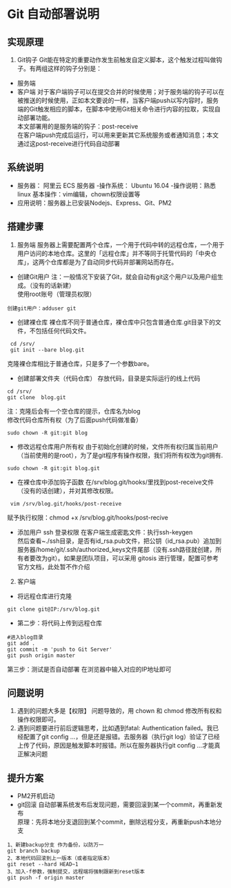 # Git 自动部署说明
## 实现原理
1. Git钩子
Git能在特定的重要动作发生前触发自定义脚本，这个触发过程叫做钩子。有两组这样的钩子分别是：<br>
- 服务端
- 客户端
对于客户端钩子可以在提交合并的时候使用；对于服务端的钩子可以在被推送的时候使用，正如本文要说的一样，当客户端push以写内容时，服务端的Git触发相应的脚本，在脚本中使用Git相关命令进行内容的拉取，实现自动部署功能。<br>
本文部署用的是服务端的钩子：post-receive<br>
在客户端push完成后运行，可以用来更新其它系统服务或者通知消息；本文通过这post-receive进行代码自动部署<br>
## 系统说明
- 服务器： 阿里云 ECS 服务器
 -操作系统： Ubuntu 16.04
 -操作说明：熟悉 linux 基本操作：vim编辑，chown权限设置等
- 应用说明：服务器上已安装Nodejs、Express、Git、PM2
## 搭建步骤 
1. 服务端
服务器上需要配置两个仓库，一个用于代码中转的远程仓库，一个用于用户访问的本地仓库。这里的「远程仓库」并不等同于托管代码的「中央仓库」，这两个仓库都是为了自动同步代码并部署网站而存在。
- 创建Git用户
注：一般情况下安装了Git，就会自动有git这个用户以及用户组生成。（没有的话新建）<br>
使用root账号（管理员权限）<br>
```
创建git用户：adduser git
```
- 创建裸仓库
裸仓库不同于普通仓库，裸仓库中只包含普通仓库.git目录下的文件，不包括任何代码文件。<br>
```
 cd /srv/  
 git init --bare blog.git
```
克隆裸仓库相比于普通仓库，只是多了一个参数bare。<br>
- 创建部署文件夹（代码仓库）
存放代码，目录是实际运行的线上代码<br>
```
cd /srv/  
git clone  blog.git
```
注：克隆后会有一个空仓库的提示，仓库名为blog<br>
修改代码仓库所有权（为了后面push代码做准备）<br>
```
sudo chown -R git:git blog
```
- 修改远程仓库用户所有权
由于初始化创建的时候，文件所有权归属当前用户（当前使用的是root），为了是git程序有操作权限，我们将所有权改为git拥有.<br>
```
sudo chown -R git:git blog.git
```
- 在裸仓库中添加钩子函数
在/srv/blog.git/hooks/里找到post-receive文件（没有的话创建），并对其修改权限。<br>
```
 vim /srv/blog.git/hooks/post-receive
```
赋予执行权限：chmod +x /srv/blog.git/hooks/post-recive
-  添加用户 ssh 登录权限
在客户端生成密匙文件：执行ssh-keygen<br>
然后查看~./ssh目录，是否有id_rsa.pub文件，把公钥（id_rsa.pub）追加到服务器/home/git/.ssh/authorized_keys文件尾部（没有.ssh路径就创建，所有者要改为git）。如果是团队项目，可以采用 gitosis 进行管理，配置可参考官方文档，此处暂不作介绍<br>
2. 客户端
- 将远程仓库进行克隆
```
git clone git@IP:/srv/blog.git
```
- 第二步：将代码上传到远程仓库
```
#进入blog目录
git add .
git commit -m 'push to Git Server'
git push origin master
```
第三步：测试是否自动部署
在浏览器中输入对应的IP地址即可<br>
## 问题说明
1) 遇到的问题大多是【权限】 问题导致的，用 chown 和 chmod 修改所有权和操作权限即可。
2) 遇到问题要进行前后逻辑思考，比如遇到fatal: Authentication failed。我已经配置了git config …，但是还是报错。去服务器（执行git log）验证了已经上传了代码，原因是触发脚本时报错。所以在服务器执行git config …才能真正解决问题
## 提升方案
- PM2开机启动
- git回滚
自动部署系统发布后发现问题，需要回滚到某一个commit，再重新发布<br>
原理：先将本地分支退回到某个commit，删除远程分支，再重新push本地分支<br>
```
1、新建backup分支 作为备份，以防万一
git branch backup 
2、本地代码回滚到上一版本（或者指定版本）
git reset --hard HEAD~1
3、加入-f参数，强制提交，远程端将强制跟新到reset版本
git push -f origin master 
```
